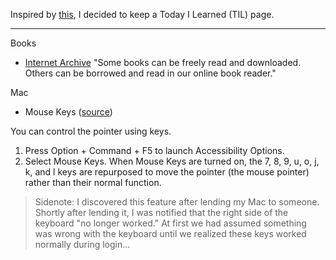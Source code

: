 Inspired by [this](https://github.com/jbranchaud/til/blob/master/README.md), I decided to keep a Today I Learned (TIL) page.

-------------------------
Books
* [Internet Archive](https://archive.org/details/books)
"Some books can be freely read and downloaded. Others can be borrowed and read in our online book reader."

Mac
* Mouse Keys ([source](https://support.apple.com/guide/mac-help/control-the-pointer-using-mouse-keys-mh27469/mac))

You can control the pointer using keys.
1. Press Option + Command + F5 to launch Accessibility Options.
2. Select Mouse Keys.
When Mouse Keys are turned on, the 7, 8, 9, u, o, j, k, and l keys are repurposed to move the pointer (the mouse pointer) rather than their normal function.
    
> Sidenote: I discovered this feature after lending my Mac to someone. 
Shortly after lending it, I was notified that the right side of the keyboard "no longer worked." 
At first we had assumed something was wrong with the keyboard until we realized these keys worked normally during login...
